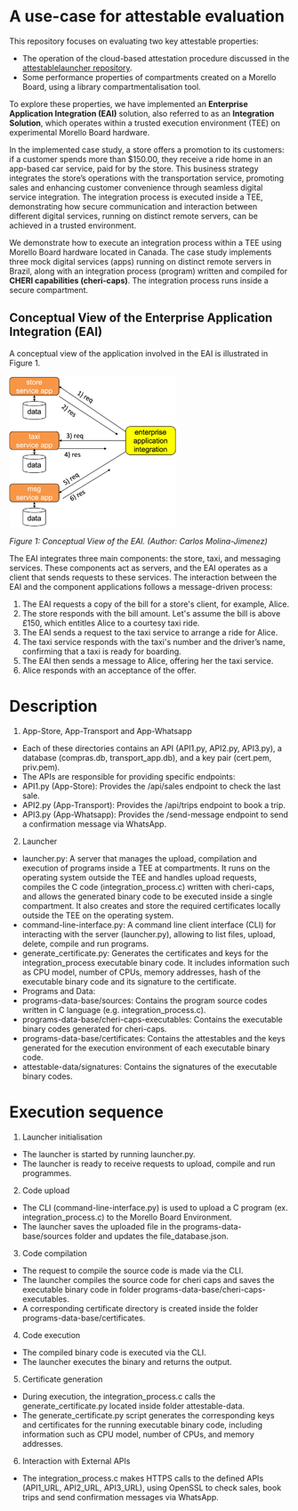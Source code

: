 <h1 style="font-size: 2em;">A use-case for attestable evaluation</h1>

This repository focuses on evaluating two key attestable properties:

- The operation of the cloud-based attestation procedure discussed in the [attestablelauncher repository](https://github.com/CAMB-DSbD/attestablelauncher).
- Some performance properties of compartments created on a Morello Board, using a library compartmentalisation tool.

To explore these properties, we have implemented an **Enterprise Application Integration (EAI)** solution, also referred to as an **Integration Solution**, which operates within a trusted execution environment (TEE) on experimental Morello Board hardware.

In the implemented case study, a store offers a promotion to its customers: if a customer spends more than $150.00, they receive a ride home in an app-based car service, paid for by the store. This business strategy integrates the store’s operations with the transportation service, promoting sales and enhancing customer convenience through seamless digital service integration. The integration process is executed inside a TEE, demonstrating how secure communication and interaction between different digital services, running on distinct remote servers, can be achieved in a trusted environment.

We demonstrate how to execute an integration process within a TEE using Morello Board hardware located in Canada. The case study implements three mock digital services (apps) running on distinct remote servers in Brazil, along with an integration process (program) written and compiled for **CHERI capabilities (cheri-caps)**. The integration process runs inside a secure compartment.


## Conceptual View of the Enterprise Application Integration (EAI)

A conceptual view of the application involved in the EAI is illustrated in Figure 1.


<img src="./figs/EAI.png" alt="Conceptual View of the EAI" width="300">

*Figure 1: Conceptual View of the EAI. (Author: Carlos Molina-Jimenez)*


The EAI integrates three main components: the store, taxi, and messaging services. These components act as servers, and the EAI operates as a client that sends requests to these services. The interaction between the EAI and the component applications follows a message-driven process:

1. The EAI requests a copy of the bill for a store's client, for example, Alice.
2. The store responds with the bill amount. Let's assume the bill is above £150, which entitles Alice to a courtesy taxi ride.
3. The EAI sends a request to the taxi service to arrange a ride for Alice.
4. The taxi service responds with the taxi's number and the driver’s name, confirming that a taxi is ready for boarding.
5. The EAI then sends a message to Alice, offering her the taxi service.
6. Alice responds with an acceptance of the offer.






# Description

1) App-Store, App-Transport and App-Whatsapp
- Each of these directories contains an API (API1.py, API2.py, API3.py), a database (compras.db, transport_app.db), and a key pair (cert.pem, priv.pem).
- The APIs are responsible for providing specific endpoints:
 - API1.py (App-Store): Provides the /api/sales endpoint to check the last sale.
 - API2.py (App-Transport): Provides the /api/trips endpoint to book a trip.
 - API3.py (App-Whatsapp): Provides the /send-message endpoint to send a confirmation message via WhatsApp.
   
2) Launcher
- launcher.py: A server that manages the upload, compilation and execution of programs inside a TEE at compartments. It runs on the operating system outside the TEE and handles upload requests, compiles the C code (integration_process.c) written with cheri-caps, and allows the generated binary code to be executed inside a single compartment. It also creates and store the required certificates locally outside the TEE on the operating system.
- command-line-interface.py: A command line client interface (CLI) for interacting with the server (launcher.py), allowing to list files, upload, delete, compile and run programs.
- generate_certificate.py: Generates the certificates and keys for the integration_process executable binary code. It includes information such as CPU model, number of CPUs, memory addresses, hash of the executable binary code and its signature to the certificate.
- Programs and Data:
 - programs-data-base/sources: Contains the program source codes written in C language (e.g. integration_process.c).
 - programs-data-base/cheri-caps-executables: Contains the executable binary codes generated for cheri-caps.
 - programs-data-base/certificates: Contains the attestables and the keys generated for the execution environment of each executable binary code.
 - attestable-data/signatures: Contains the signatures of the executable binary codes.

   
# Execution sequence

1) Launcher initialisation
 - The launcher is started by running launcher.py.
 - The launcher is ready to receive requests to upload, compile and run programmes.
2) Code upload
 - The CLI (command-line-interface.py) is used to upload a C program (ex. integration_process.c) to the Morello Board Environment.
 - The launcher saves the uploaded file in the programs-data-base/sources folder and updates the file_database.json.
3) Code compilation
 - The request to compile the source code is made via the CLI.
 - The launcher compiles the source code for cheri caps and saves the executable binary code in folder programs-data-base/cheri-caps-executables.
 - A corresponding certificate directory is created inside the folder programs-data-base/certificates.
4) Code execution
 - The compiled binary code is executed via the CLI.
 - The launcher executes the binary and returns the output.
5) Certificate generation
 - During execution, the integration_process.c calls the generate_certificate.py located inside folder attestable-data.
 - The generate_certificate.py script generates the corresponding keys and certificates for the running executable binary code, including information such as CPU model, number of CPUs, and memory addresses.
6) Interaction with External APIs
 - The integration_process.c makes HTTPS calls to the defined APIs (API1_URL, API2_URL, API3_URL), using OpenSSL to check sales, book trips and send confirmation messages via WhatsApp.

